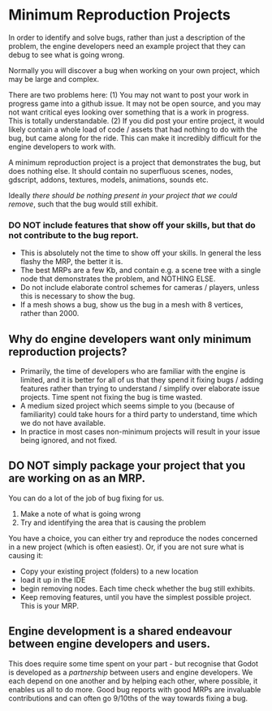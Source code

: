 # Minimum Reproduction Projects

In order to identify and solve bugs, rather than just a description of the problem, the engine developers need an example project that they can debug to see what is going wrong.

Normally you will discover a bug when working on your own project, which may be large and complex.

There are two problems here:
(1) You may not want to post your work in progress game into a github issue. It may not be open source, and you may not want critical eyes looking over something that is a work in progress. This is totally understandable.
(2) If you did post your entire project, it would likely contain a whole load of code / assets that had nothing to do with the bug, but came along for the ride. This can make it incredibly difficult for the engine developers to work with.









A minimum reproduction project is a project that demonstrates the bug, but does nothing else. It should contain no superfluous scenes, nodes, gdscript, addons, textures, models, animations, sounds etc.

Ideally _there should be nothing present in your project that we could remove_, such that the bug would still exhibit.


### DO NOT include features that show off your skills, but that do not contribute to the bug report.
* This is absolutely not the time to show off your skills. In general the less flashy the MRP, the better it is.
* The best MRPs are a few Kb, and contain e.g. a scene tree with a single node that demonstrates the problem, and NOTHING ELSE.
* Do not include elaborate control schemes for cameras / players, unless this is necessary to show the bug.
* If a mesh shows a bug, show us the bug in a mesh with 8 vertices, rather than 2000.

## Why do engine developers want only minimum reproduction projects?
* Primarily, the time of developers who are familiar with the engine is limited, and it is better for all of us that they spend it fixing bugs / adding features rather than trying to understand / simplify over elaborate issue projects. Time spent not fixing the bug is time wasted.
* A medium sized project which seems simple to you (because of familiarity) could take hours for a third party to understand, time which we do not have available.
* In practice in most cases non-minimum projects will result in your issue being ignored, and not fixed.

## DO NOT simply package your project that you are working on as an MRP.
You can do a lot of the job of bug fixing for us.

1) Make a note of what is going wrong
2) Try and identifying the area that is causing the problem

You have a choice, you can either try and reproduce the nodes concerned in a new project (which is often easiest).
Or, if you are not sure what is causing it:
* Copy your existing project (folders) to a new location
* load it up in the IDE
* begin removing nodes. Each time check whether the bug still exhibits.
* Keep removing features, until you have the simplest possible project. This is your MRP.

## Engine development is a shared endeavour between engine developers and users.

This does require some time spent on your part - but recognise that Godot is developed as a _partnership_ between users and engine developers. We each depend on one another and by helping each other, where possible, it enables us all to do more. Good bug reports with good MRPs are invaluable contributions and can often go 9/10ths of the way towards fixing a bug.
